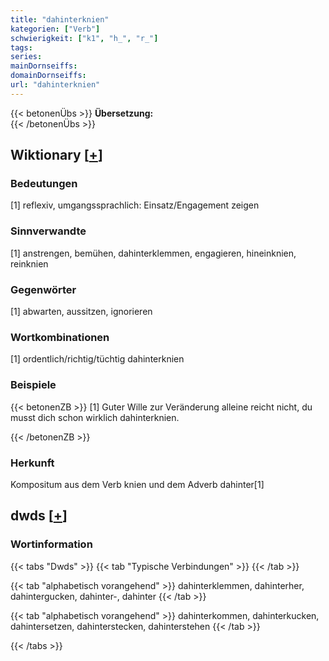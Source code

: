 ```yaml
---
title: "dahinterknien"
kategorien: ["Verb"]
schwierigkeit: ["k1", "h_", "r_"]
tags:
series:
mainDornseiffs:
domainDornseiffs:
url: "dahinterknien"
---
```


{{< betonenÜbs >}}
**Übersetzung:**  
{{< /betonenÜbs >}}

## Wiktionary [[+](https://de.wiktionary.org/wiki/dahinterknien)]

### Bedeutungen
[1] reflexiv, umgangssprachlich: Einsatz/Engagement zeigen  

### Sinnverwandte
[1] anstrengen, bemühen, dahinterklemmen, engagieren, hineinknien, reinknien  

### Gegenwörter
[1] abwarten, aussitzen, ignorieren  

### Wortkombinationen
[1] ordentlich/richtig/tüchtig dahinterknien  

### Beispiele
{{< betonenZB >}}
[1] Guter Wille zur Veränderung alleine reicht nicht, du musst dich schon wirklich dahinterknien.  

{{< /betonenZB >}}
### Herkunft
Kompositum aus dem Verb knien und dem Adverb dahinter[1]  



## dwds [[+](https://www.dwds.de/wb/dahinterknien)]

### Wortinformation
{{< tabs "Dwds" >}}
{{< tab "Typische Verbindungen" >}}
{{< /tab >}}

{{< tab "alphabetisch vorangehend" >}}
dahinterklemmen, dahinterher, dahintergucken, dahinter-, dahinter
{{< /tab >}}

{{< tab "alphabetisch vorangehend" >}}
dahinterkommen, dahinterkucken, dahintersetzen, dahinterstecken, dahinterstehen
{{< /tab >}}

{{< /tabs >}}

